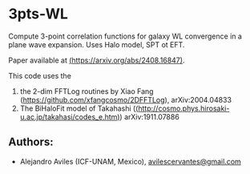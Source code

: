 # 3pts-WL
Compute 3-point correlation functions for galaxy WL convergence in a plane wave expansion. Uses Halo model, SPT ot EFT.

Paper available at [(https://arxiv.org/abs/2408.16847)](https://arxiv.org/abs/2408.16847). 


This code uses the 

1. the 2-dim FFTLog routines by Xiao Fang (https://github.com/xfangcosmo/2DFFTLog), arXiv:2004.04833
2. The BiHaloFit model of Takahashi ([(http://cosmo.phys.hirosaki-u.ac.jp/takahasi/codes_e.htm)](http://cosmo.phys.hirosaki-u.ac.jp/takahasi/codes_e.htm)) arXiv:1911.07886


## Authors: 

- Alejandro Aviles (ICF-UNAM, Mexico), avilescervantes@gmail.com





